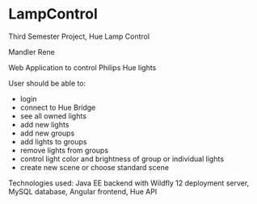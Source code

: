 # LampControl
Third Semester Project, Hue Lamp Control

Mandler Rene

Web Application to control Philips Hue lights

User should be able to:

- login
- connect to Hue Bridge
- see all owned lights
- add new lights
- add new groups
- add lights to groups
- remove lights from groups
- control light color and brightness of group or individual lights
- create new scene or choose standard scene

Technologies used: Java EE backend with Wildfly 12 deployment server, MySQL database, Angular frontend, Hue API
